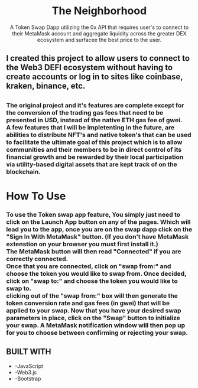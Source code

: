 <h1 align="center">The Neighborhood</h1>

<p align="center">
  A Token Swap Dapp utilizing the 0x API that requires user's to connect to their MetaMask account
and aggregate liquidity across the greater DEX ecosystem and surfacee the best price to the user.
</p>

<h2> 
  I created this project to allow users to connect to the Web3 DEFI ecosystem without having to create accounts or log in to sites like coinbase, kraken, binance, etc.
<h2>

<h3>
  The original project and it's features are complete except for the conversion of the trading gas fees that need to be presented in USD, instead of the native ETH gas fee of gwei.<br> 
A few features that I will be impletenting in the future, are abilities to distribute NFT's and native token's that can be used to facilitate the ultimate goal of this project
which is to allow communities and their members to be in direct control of its financial growth and be rewarded by their local participation via utility-based digital assets that are kept track of on the blockchain.
</h3>
 
 <div>
  <h1>How To Use</h1>
<h3>
  To use the Token swap app feature, You simply just need to click on the Launch App button on any of the pages. Which will lead you to the app, once you are on the swap dapp click on the "Sign In With MetaMask" button. (If you don't have MetaMask extenstion on your browser you must first install it.) <br>
  The MetaMask button will then read "Connected" if you are correctly connected. <br>
  Once that you are connected, click on "swap from:" and choose the token you would like to swap from. Once decided, click on "swap to:" and choose the token you would like to swap to. <br>
  clicking out of the "swap from:" box will then generate the token conversion rate and gas fees (in gwei) that will be applied to your swap.
  Now that you have your desired swap parameters in place, click on the "Swap" button to initialize your swap. A MetaMask notification window will then pop up for you to choose between confirming or rejecting your swap.
</h3>
</div>

  <h2>BUILT WITH</h2>
<ul>
  <li>-JavaScript</li>
  <li>-Web3.js</li>
  <li>-Bootstrap</li>
</ul>
